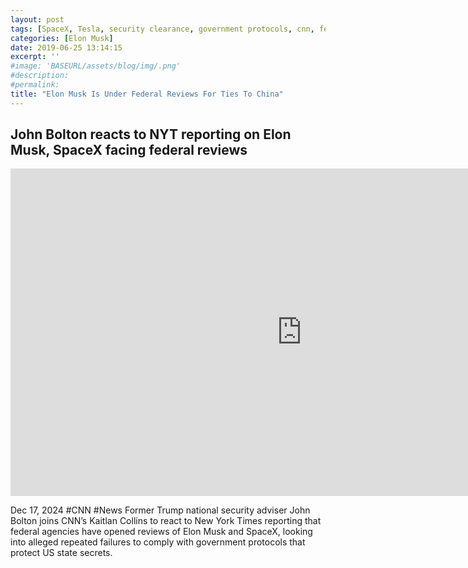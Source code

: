 ```yaml
---
layout: post
tags: [SpaceX, Tesla, security clearance, government protocols, cnn, federal reviews, politics]
categories: [Elon Musk]
date: 2019-06-25 13:14:15
excerpt: ''
#image: 'BASEURL/assets/blog/img/.png'
#description:
#permalink:
title: "Elon Musk Is Under Federal Reviews For Ties To China"
---
```



## John Bolton reacts to NYT reporting on Elon Musk, SpaceX facing federal reviews

<iframe width="932" height="524" src="https://www.youtube.com/embed/sDTJeEQ2zFc" title="John Bolton reacts to NYT reporting on Elon Musk, SpaceX facing federal reviews" frameborder="0" allow="accelerometer; autoplay; clipboard-write; encrypted-media; gyroscope; picture-in-picture; web-share" referrerpolicy="strict-origin-when-cross-origin" allowfullscreen></iframe>

Dec 17, 2024  #CNN #News
Former Trump national security adviser John Bolton joins CNN’s Kaitlan Collins to react to New York Times reporting that federal agencies have opened reviews of Elon Musk and SpaceX, looking into alleged repeated failures to comply with government protocols that protect US state secrets.
